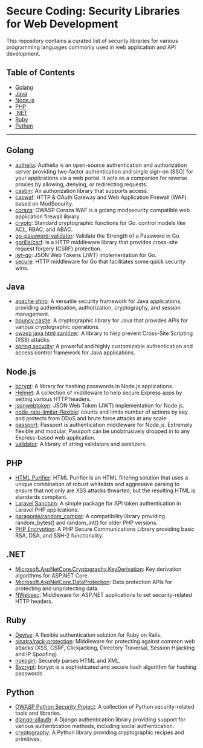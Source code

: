 # Secure Coding: Security Libraries for Web Development

This repository contains a curated list of security libraries for various programming languages commonly used in web application and API development.

## Table of Contents

- [Golang](#golang)
- [Java](#java)
- [Node.js](#nodejs)
- [PHP](#php)
- [.NET](#net)
- [Ruby](#ruby)
- [Python](#python)

---

## Golang

- [authelia](https://github.com/authelia/authelia): Authelia is an open-source authentication and authorization server providing two-factor authentication and single sign-on (SSO) for your applications via a web portal. It acts as a companion for reverse proxies by allowing, denying, or redirecting requests.
- [casbin](https://github.com/casbin/casbin): An authorization library that supports access.
- [caswaf](https://github.com/casbin/caswaf): HTTP & OAuth Gateway and Web Application Firewall (WAF) based on ModSecurity.
- [coraza](https://github.com/corazawaf/coraza): OWASP Coraza WAF is a golang modsecurity compatible web application firewall library .
- [crypto](https://pkg.go.dev/crypto): Standard cryptographic functions for Go.
control models like ACL, RBAC, and ABAC.
- [go-password-validator](https://github.com/wagslane/go-password-validator): Validate the Strength of a Password in Go.
- [gorilla/csrf](https://github.com/gorilla/csrf): is a HTTP middleware library that provides cross-site request forgery (CSRF) protection.
- [jwt-go](https://github.com/golang-jwt/jwt): JSON Web Tokens (JWT) implementation for Go.
- [secure](https://github.com/unrolled/secure): HTTP middleware for Go that facilitates some quick security wins. 

## Java

- [apache shiro](https://shiro.apache.org/): A versatile security framework for Java applications, providing authentication, authorization, cryptography, and session management.
- [bouncy castle](https://www.bouncycastle.org/): A cryptographic library for Java that provides APIs for various cryptographic operations.
- [owasp java html sanitizer](https://owasp.org/www-project-java-html-sanitizer/): A library to help prevent Cross-Site Scripting (XSS) attacks.
- [spring security](https://spring.io/projects/spring-security): A powerful and highly customizable authentication and access control framework for Java applications.



## Node.js

- [bcrypt](https://www.npmjs.com/package/bcrypt): A library for hashing passwords in Node.js applications.
- [Helmet](https://github.com/helmetjs/helmet): A collection of middleware to help secure Express apps by setting various HTTP headers.
- [jsonwebtoken](https://www.npmjs.com/package/jsonwebtoken): JSON Web Token (JWT) implementation for Node.js.
- [node-rate-limiter-flexible](https://github.com/animir/node-rate-limiter-flexible): counts and limits number of actions by key and protects from DDoS and brute force attacks at any scale
- [passport](https://github.com/jaredhanson/passport): Passport is authentication middleware for Node.js. Extremely flexible and modular, Passport can be unobtrusively dropped in to any Express-based web application. 
- [validator](https://github.com/validatorjs/validator.js): A library of string validators and sanitizers.

## PHP

- [HTML Purifier](https://github.com/ezyang/htmlpurifier): HTML Purifier is an HTML filtering solution that uses a unique combination of robust whitelists and aggressive parsing to ensure that not only are XSS attacks thwarted, but the resulting HTML is standards compliant.
- [Laravel Sanctum](https://github.com/laravel/sanctum): A simple package for API token authentication in Laravel PHP applications.
- [paragonie/random_compat](https://github.com/paragonie/random_compat): A compatibility library providing random_bytes() and random_int() for older PHP versions.
- [PHP Encryption](https://github.com/defuse/php-encryption): A PHP Secure Communications Library providing basic RSA, DSA, and SSH-2 functionality.

## .NET

- [Microsoft.AspNetCore.Cryptography.KeyDerivation](https://www.nuget.org/packages/Microsoft.AspNetCore.Cryptography.KeyDerivation/): Key derivation algorithms for ASP.NET Core.
- [Microsoft.AspNetCore.DataProtection](https://www.nuget.org/packages/Microsoft.AspNetCore.DataProtection/): Data protection APIs for protecting and unprotecting data.
- [NWebsec](https://docs.nwebsec.com/en/latest/): Middleware for ASP.NET applications to set security-related HTTP headers.

## Ruby

- [Devise](https://github.com/heartcombo/devise): A flexible authentication solution for Ruby on Rails.
- [sinatra/rack-protection](https://github.com/sinatra/sinatra/tree/main/rack-protection#readme): Middleware for protecting against common web attacks (XSS, CSRF, Clickjacking, Directory Traversal, Session Hijacking and IP Spoofing)
- [nokogiri](https://github.com/sparklemotion/nokogiri): Securely parses HTML and XML.
- [Bycrypt](https://rubygems.org/gems/bcrypt): bcrypt is a sophisticated and secure hash algorithm for hashing passwords

## Python

- [OWASP Python Security Project](https://owasp.org/www-project-python-security/): A collection of Python security-related tools and libraries.
- [django-allauth](https://github.com/pennersr/django-allauth): A Django authentication library providing support for various authentication methods, including social authentication.
- [cryptography](https://cryptography.io/en/latest/): A Python library providing cryptographic recipes and primitives.
